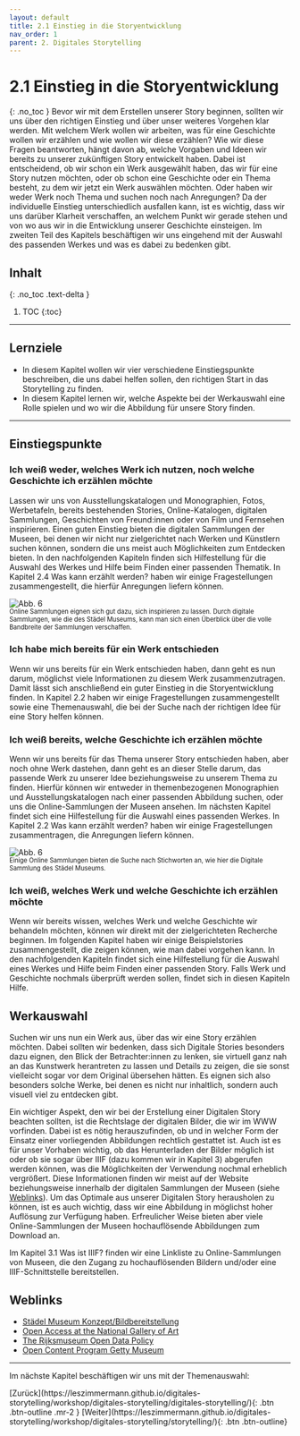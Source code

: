 ```yaml
---
layout: default
title: 2.1 Einstieg in die Storyentwicklung
nav_order: 1
parent: 2. Digitales Storytelling
---
```


# 2.1 Einstieg in die Storyentwicklung
{: .no_toc }
Bevor wir mit dem Erstellen unserer Story beginnen, sollten wir uns über den richtigen Einstieg und über unser weiteres Vorgehen klar werden. Mit welchem Werk wollen wir arbeiten, was für eine Geschichte wollen wir erzählen und wie wollen wir diese erzählen?
Wie wir diese Fragen beantworten, hängt davon ab, welche Vorgaben und Ideen wir bereits zu unserer zukünftigen Story entwickelt haben. Dabei ist entscheidend, ob wir schon ein Werk ausgewählt haben, das wir für eine Story nutzen möchten, oder ob schon eine Geschichte oder ein Thema besteht, zu dem wir jetzt ein Werk auswählen möchten. Oder haben wir weder Werk noch Thema und suchen noch nach Anregungen?
Da der individuelle Einstieg unterschiedlich ausfallen kann, ist es wichtig, dass wir uns darüber Klarheit verschaffen, an welchem Punkt wir gerade stehen und von wo aus wir in die Entwicklung unserer Geschichte einsteigen.
Im zweiten Teil des Kapitels beschäftigen wir uns eingehend mit der Auswahl des passenden Werkes und was es dabei zu bedenken gibt.

## Inhalt
{: .no_toc .text-delta }

1. TOC
{:toc}

---

## Lernziele
- In diesem Kapitel wollen wir vier verschiedene Einstiegspunkte beschreiben, die uns dabei helfen sollen, den richtigen Start in das Storytelling zu finden.
- In diesem Kapitel lernen wir, welche Aspekte bei der Werkauswahl eine Rolle spielen und wo wir die Abbildung für unsere Story finden.

---

## Einstiegspunkte

### Ich weiß weder, welches Werk ich nutzen, noch welche Geschichte ich erzählen möchte
Lassen wir uns von Ausstellungskatalogen und Monographien, Fotos, Werbetafeln, bereits bestehenden Stories, Online-Katalogen, digitalen Sammlungen, Geschichten von Freund:innen oder von Film und Fernsehen inspirieren. Einen guten Einstieg bieten die digitalen Sammlungen der Museen, bei denen wir nicht nur zielgerichtet nach Werken und Künstlern suchen können, sondern die uns meist auch Möglichkeiten zum Entdecken bieten. In den nachfolgenden Kapiteln finden sich Hilfestellung für die Auswahl des Werkes und Hilfe beim Finden einer passenden Thematik. In Kapitel 2.4 Was kann erzählt werden? haben wir einige Fragestellungen zusammengestellt, die hierfür Anregungen liefern können.

![Abb. 6](https://cdn.lesliepzimmermann.de/storytelling/2-1-1_Digitale-Sammlung-Staedel.jpg)
<p style="font-size: 0.8em;margin-top:-15px;"> Online Sammlungen eignen sich gut dazu, sich inspirieren zu lassen. Durch digitale Sammlungen, wie die des Städel Museums, kann man sich einen Überblick über die volle Bandbreite der Sammlungen verschaffen.
</p>

### Ich habe mich bereits für ein Werk entschieden
Wenn wir uns bereits für ein Werk entschieden haben, dann geht es nun darum, möglichst viele Informationen zu diesem Werk zusammenzutragen. Damit lässt sich anschließend ein guter Einstieg in die Storyentwicklung finden. In Kapitel 2.2 haben wir einige Fragestellungen zusammengestellt sowie eine Themenauswahl, die bei der Suche nach der richtigen Idee für eine Story helfen können.

### Ich weiß bereits, welche Geschichte ich erzählen möchte
Wenn wir uns bereits für das Thema unserer Story entschieden haben, aber noch ohne Werk dastehen, dann geht es an dieser Stelle darum, das passende Werk zu unserer Idee beziehungsweise zu unserem Thema zu finden. Hierfür können wir entweder in themenbezogenen Monographien und Ausstellungskatalogen nach einer passenden Abbildung suchen, oder uns die Online-Sammlungen der Museen ansehen. Im nächsten Kapitel findet sich eine Hilfestellung für die Auswahl eines passenden Werkes. In Kapitel 2.2 Was kann erzählt werden? haben wir einige Fragestellungen zusammentragen, die Anregungen liefern können.

![Abb. 6](https://cdn.lesliepzimmermann.de/storytelling/2-1-2_Digitale-Sammlung-Staedel-Liebe.jpg)
<p style="font-size: 0.8em;margin-top:-15px;">Einige Online Sammlungen bieten die Suche nach Stichworten an, wie hier die Digitale Sammlung des Städel Museums.</p>

### Ich weiß, welches Werk und welche Geschichte ich erzählen möchte
Wenn wir bereits wissen, welches Werk und welche Geschichte wir behandeln möchten, können wir direkt mit der zielgerichteten Recherche beginnen. Im folgenden Kapitel haben wir einige Beispielstories zusammengestellt, die zeigen können, wie man dabei vorgehen kann. In den nachfolgenden Kapiteln findet sich eine Hilfestellung für die Auswahl eines Werkes und Hilfe beim Finden einer passenden Story. Falls Werk und Geschichte nochmals überprüft werden sollen, findet sich in diesen Kapiteln Hilfe.

## Werkauswahl
Suchen wir uns nun ein Werk aus, über das wir eine Story erzählen möchten. Dabei sollten wir bedenken, dass sich Digitale Stories besonders dazu eignen, den Blick der Betrachter:innen zu lenken, sie virtuell ganz nah an das Kunstwerk herantreten zu lassen und Details zu zeigen, die sie sonst vielleicht sogar vor dem Original übersehen hätten. Es eignen sich also besonders solche Werke, bei denen es nicht nur inhaltlich, sondern auch visuell viel zu entdecken gibt.

Ein wichtiger Aspekt, den wir bei der Erstellung einer Digitalen Story beachten sollten, ist die Rechtslage der digitalen Bilder, die wir im WWW vorfinden. Dabei ist es nötig herauszufinden, ob und in welcher Form der Einsatz einer vorliegenden Abbildungen rechtlich gestattet ist. Auch ist es für unser Vorhaben wichtig, ob das Herunterladen der Bilder möglich ist oder ob sie sogar über IIIF (dazu kommen wir in Kapitel 3) abgerufen werden können, was die Möglichkeiten der Verwendung nochmal erheblich vergrößert. Diese Informationen finden wir meist auf der Website beziehungsweise innerhalb der digitalen Sammlungen der Museen (siehe [Weblinks](#weblinks)). Um das Optimale aus unserer Digitalen Story herausholen zu können, ist es auch wichtig, dass wir eine Abbildung in möglichst hoher Auflösung zur Verfügung haben. Erfreulicher Weise bieten aber viele Online-Sammlungen der Museen hochauflösende Abbildungen zum Download an.

Im Kapitel 3.1 Was ist IIIF? finden wir eine Linkliste zu Online-Sammlungen von Museen, die den Zugang zu hochauflösenden Bildern und/oder eine IIIF-Schnittstelle bereitstellen.

## Weblinks
- [Städel Museum Konzept/Bildbereitstellung](https://sammlung.staedelmuseum.de/de/konzept)
- [Open Access at the National Gallery of Art](https://www.nga.gov/notices/open-access-policy.html)
- [The Rijksmuseum Open Data Policy](https://www.rijksmuseum.nl/en/data/policy)
- [Open Content Program Getty Museum](https://www.getty.edu/about/whatwedo/opencontent.html)

---

Im nächste Kapitel beschäftigen wir uns mit der Themenauswahl:

<span class="fs-8">
[Zurück](https://leszimmermann.github.io/digitales-storytelling/workshop/digitales-storytelling/digitales-storytelling/){: .btn .btn-outline .mr-2 } 
</span>
<span class="fs-8">
[Weiter](https://leszimmermann.github.io/digitales-storytelling/workshop/digitales-storytelling/storytelling/){: .btn .btn-outline}
</span>